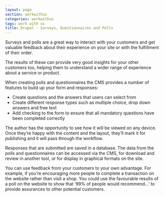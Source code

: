 ```yaml
---
layout: page
section: workwithus
categories: workwithus
tags: work with us
title: Drupal - Surveys, Questionnaires and Polls
---
```


Surveys and polls are a great way to interact with your customers and get valuable feedback about their experience on your site or with the fulfillment of their order.

The results of these can provide very good insights for your other customers too, helping them to understand a wider range of experience about a service or product.

When creating polls and questionnaires the CMS provides a number of features to build up your form and responses:

*	Create questions and the answers that users can select from
*	Create different response types such as multiple choice, drop down answers and free text
*	Add checking to the form to ensure that all mandatory questions have been completed correctly

 The author has the opportunity to see how it will be viewed on any device. Once they’re happy with the content and the layout, they’ll mark it for publishing and it will pass through the workflow.

Responses that are submitted are saved in a database. The data from the polls and questionnaires can be accessed via the CMS, for download and review in another tool, or for display in graphical formats on the site.

You can use feedback from your customers to your own advantage. For example, if you’re encouraging more people to complete a transaction on the website rather than visit a shop. You could use the favourable results of a poll on the website to show that ‘99% of people would recommend...’ to provide assurances to other potential customers. 
